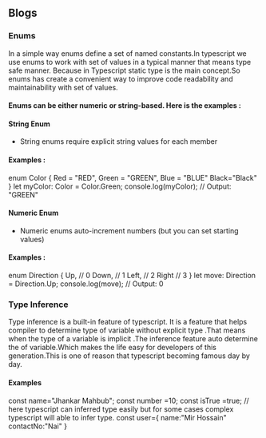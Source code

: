 ## Blogs

### Enums

In a simple way enums define a set of named constants.In typescript we use enums to work with set of values in a typical manner that means type safe manner. Because in Typescript static type is the main concept.So enums has create a convenient way to improve code readability and maintainability with set of values.

#### Enums can be either numeric or string-based. Here is the examples :

#### String Enum

- String enums require explicit string values for each member

#### Examples :

enum Color {
Red = "RED",
Green = "GREEN",
Blue = "BLUE"
Black="Black"
}
let myColor: Color = Color.Green;
console.log(myColor); // Output: "GREEN"

#### Numeric Enum

- Numeric enums auto-increment numbers (but you can set starting values)

#### Examples :

enum Direction {
Up, // 0
Down, // 1
Left, // 2
Right // 3
}
let move: Direction = Direction.Up;
console.log(move); // Output: 0

### Type Inference

Type inference is a built-in feature of typescript. It is a feature that helps compiler to determine type of variable without explicit type .That means when the type of a variable is implicit .The inference feature auto determine the of variable.Which makes the life easy for developers of this generation.This is one of reason that typescript becoming famous day by day.

#### Examples

const name="Jhankar Mahbub";
const number =10;
const isTrue =true; // here typescript can inferred type easily but for some cases complex typescript will able to infer type.
const user={
name:"Mir Hossain"
contactNo:"Nai"
}
